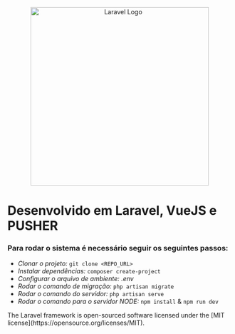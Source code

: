 <p align="center"><a href="https://laravel.com" target="_blank"><img src="https://raw.githubusercontent.com/laravel/art/master/logo-lockup/5%20SVG/2%20CMYK/1%20Full%20Color/laravel-logolockup-cmyk-red.svg" width="400" alt="Laravel Logo"></a></p>

# Desenvolvido em Laravel, VueJS e PUSHER

### Para rodar o sistema é necessário seguir os seguintes passos:
* *Clonar o projeto:* `git clone <REPO_URL>`
* *Instalar dependências:* `composer create-project`
* *Configurar o arquivo de ambiente: .env*
* *Rodar o comando de migração:* `php artisan migrate`
* *Rodar o comando do servidor:* `php artisan serve`
* *Rodar o comando para o servidor NODE:* `npm install` & `npm run dev`

<p>The Laravel framework is open-sourced software licensed under the [MIT license](https://opensource.org/licenses/MIT).</p>
